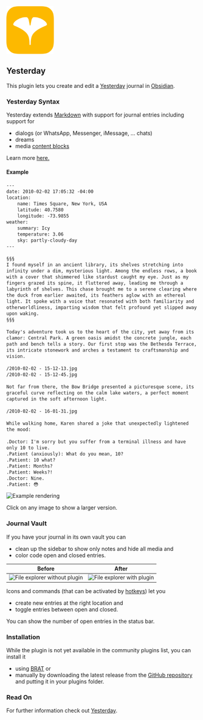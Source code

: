 <img alt="Yesterday logo" src="yesterday-logo.svg" width="125" height="125">

## Yesterday

This plugin lets you create and edit a [Yesterday](https://www.yesterday.md) journal in [Obsidian](https://obsidian.md).

### Yesterday Syntax

Yesterday extends [Markdown](https://www.markdownguide.org/basic-syntax/) with support for journal entries including support for

- dialogs (or WhatsApp, Messenger, iMessage, … chats)
- dreams
- media [content blocks](https://ia.net/writer/support/library/content-blocks)

Learn more [here.](https://mitado.notion.site/How-to-write-d3d76812fdef4bf3aa48d727d53c6e0d)

#### Example

```
---
date: 2010-02-02 17:05:32 -04:00
location:
    name: Times Square, New York, USA
    latitude: 40.7580
    longitude: -73.9855
weather:
    summary: Icy
    temperature: 3.06
    sky: partly-cloudy-day
---

§§§
I found myself in an ancient library, its shelves stretching into infinity under a dim, mysterious light. Among the endless rows, a book with a cover that shimmered like stardust caught my eye. Just as my fingers grazed its spine, it fluttered away, leading me through a labyrinth of shelves. This chase brought me to a serene clearing where the duck from earlier awaited, its feathers aglow with an ethereal light. It spoke with a voice that resonated with both familiarity and otherworldliness, imparting wisdom that felt profound yet slipped away upon waking.
§§§

Today's adventure took us to the heart of the city, yet away from its clamor: Central Park. A green oasis amidst the concrete jungle, each path and bench tells a story. Our first stop was the Bethesda Terrace, its intricate stonework and arches a testament to craftsmanship and vision.

/2010-02-02 - 15-12-13.jpg
/2010-02-02 - 15-12-45.jpg

Not far from there, the Bow Bridge presented a picturesque scene, its graceful curve reflecting on the calm lake waters, a perfect moment captured in the soft afternoon light.

/2010-02-02 - 16-01-31.jpg

While walking home, Karen shared a joke that unexpectedly lightened the mood:

.Doctor: I'm sorry but you suffer from a terminal illness and have only 10 to live.
.Patient (anxiously): What do you mean, 10?
.Patient: 10 what?
.Patient: Months?
.Patient: Weeks?!
.Doctor: Nine.
.Patient: 😳
```

![Example rendering](https://ik.imagekit.io/mitado/obsidian-yesterday-example_yuoXeej6j.png)

Click on any image to show a larger version.

### Journal Vault

If you have your journal in its own vault you can

- clean up the sidebar to show only notes and hide all media and
- color code open and closed entries.

Before             |  After
:-------------------------:|:-------------------------:
![File explorer without plugin](https://ik.imagekit.io/mitado/obsidian-yesterday-explorer-before_OO7k4XSds.png?updatedAt=1708838224342)|![File explorer with plugin](https://ik.imagekit.io/mitado/obsidian-yesterday-explorer-after_fTS5VBiQG.png?updatedAt=1708838224168)

Icons and commands (that can be activated by [hotkeys](https://help.obsidian.md/User+interface/Hotkeys)) let you

- create new entries at the right location and
- toggle entries between open and closed.

You can show the number of open entries in the status bar.

### Installation

While the plugin is not yet available in the community plugins list, you can install it

- using [BRAT](https://github.com/TfTHacker/obsidian42-brat) or
- manually by downloading the latest release from the [GitHub repository](https://github.com/dominikmayer/obsidian-yesterday) and putting it in your plugins folder.

### Read On

For further information check out [Yesterday](https://www.yesterday.md).